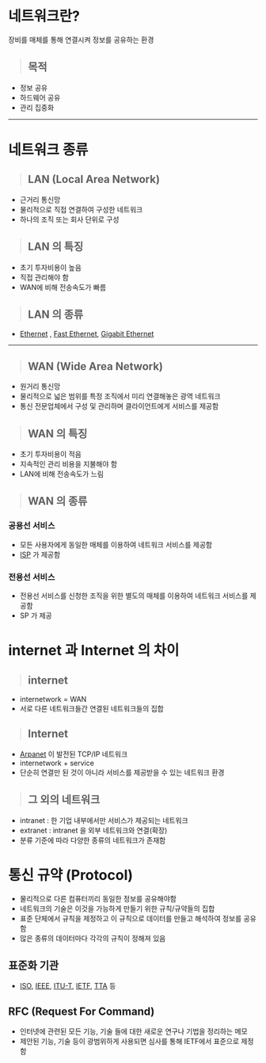 # 네트워크란?
장비를 매체를 통해 연결시켜 정보를 공유하는 환경   

 >## 목적 
- 정보 공유   
- 하드웨어 공유   
- 관리 집중화     
- - -
# 네트워크 종류   
>## LAN (Local Area Network)   
- 근거리 통신망   
- 물리적으로 직접 연결하여 구성한 네트워크   
- 하나의 조직 또는 회사 단위로 구성    
>## LAN 의 특징   
- 초기 투자비용이 높음   
- 직접 관리해야 함   
- WAN에 비해 전송속도가 빠름   
>## LAN 의 종류
- [Ethernet](https://ko.wikipedia.org/wiki/%EC%9D%B4%EB%8D%94%EB%84%B7) , [Fast Ethernet](https://ko.wikipedia.org/wiki/%EA%B3%A0%EC%86%8D_%EC%9D%B4%EB%8D%94%EB%84%B7), [Gigabit Ethernet](https://ko.wikipedia.org/wiki/%EA%B8%B0%EA%B0%80%EB%B9%84%ED%8A%B8_%EC%9D%B4%EB%8D%94%EB%84%B7)   
- - -
>## WAN (Wide Area Network)   
- 원거리 통신망   
- 물리적으로 넓은 범위를 특정 조직에서 미리 연결해놓은 광역 네트워크   
- 통신 전문업체에서 구성 및 관리하며 클라이언트에게 서비스를 제공함   
>## WAN 의 특징   
- 초기 투자비용이 적음   
- 지속적인 관리 비용을 지불해야 함   
- LAN에 비해 전송속도가 느림    
>## WAN 의 종류   
### 공용선 서비스   
- 모든 사용자에게 동일한 매체를 이용하여 네트워크 서비스를 제공함   
- [ISP](https://ko.wikipedia.org/wiki/%EC%9D%B8%ED%84%B0%EB%84%B7_%EC%84%9C%EB%B9%84%EC%8A%A4_%EC%A0%9C%EA%B3%B5%EC%9E%90) 가 제공함   
### 전용선 서비스   
- 전용선 서비스를 신청한 조직을 위한 별도의 매체를 이용하여 네트워크 서비스를 제공함   
- SP 가 제공   

# internet 과 Internet 의 차이   
>## internet    
- internetwork = WAN   
- 서로 다른 네트워크들간 연결된 네트워크들의 집합   
>## Internet   
- [Arpanet](https://ko.wikipedia.org/wiki/%EC%95%84%ED%8C%8C%EB%84%B7) 이 발전된 TCP/IP 네트워크    
- internetwork + service   
- 단순히 연결만 된 것이 아니라 서비스를 제공받을 수 있는 네트워크 환경   
>## 그 외의 네트워크   
- intranet : 한 기업 내부에서만 서비스가 제공되는 네트워크   
- extranet : intranet 을 외부 네트워크와 연결(확장)   
- 분류 기준에 따라 다양한 종류의 네트워크가 존재함   
 
# 통신 규약 (Protocol)   
- 물리적으로 다른 컴퓨터끼리 동일한 정보를 공유해야함   
- 네트워크의 기술은 이것을 가능하게 만들기 위한 규칙/규약들의 집합   
- 표준 단체에서 규칙을 제정하고 이 규칙으로 데이터를 만들고 해석하여 정보를 공유함   
- 많은 종류의 데이터마다 각각의 규칙이 정해져 있음   
## 표준화 기관   
- [ISO](https://ko.wikipedia.org/wiki/%EA%B5%AD%EC%A0%9C_%ED%91%9C%EC%A4%80%ED%99%94_%EA%B8%B0%EA%B5%AC), [IEEE](https://ko.wikipedia.org/wiki/%EC%A0%84%EA%B8%B0_%EC%A0%84%EC%9E%90_%EA%B8%B0%EC%88%A0%EC%9E%90_%ED%98%91%ED%9A%8C), [ITU-T](https://ko.wikipedia.org/wiki/ITU-T), [IETF](https://ko.wikipedia.org/wiki/%EA%B5%AD%EC%A0%9C_%EC%9D%B8%ED%84%B0%EB%84%B7_%ED%91%9C%EC%A4%80%ED%99%94_%EA%B8%B0%EA%B5%AC), [TTA](https://ko.wikipedia.org/wiki/TTA_(%EC%BD%94%EB%8D%B1)) 등   

## RFC (Request For Command)
- 인터넷에 관련된 모든 기능, 기술 들에 대한 새로운 연구나 기법을 정리하는 메모   
- 제안된 기능, 기술 등이 광범위하게 사용되면 심사를 통해 IETF에서 표준으로 제정함   

